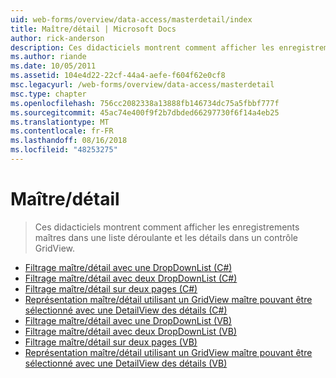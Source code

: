 ```yaml
---
uid: web-forms/overview/data-access/masterdetail/index
title: Maître/détail | Microsoft Docs
author: rick-anderson
description: Ces didacticiels montrent comment afficher les enregistrements maîtres dans une liste déroulante et les détails dans un contrôle GridView.
ms.author: riande
ms.date: 10/05/2011
ms.assetid: 104e4d22-22cf-44a4-aefe-f604f62e0cf8
msc.legacyurl: /web-forms/overview/data-access/masterdetail
msc.type: chapter
ms.openlocfilehash: 756cc2082338a13888fb146734dc75a5fbbf777f
ms.sourcegitcommit: 45ac74e400f9f2b7dbded66297730f6f14a4eb25
ms.translationtype: MT
ms.contentlocale: fr-FR
ms.lasthandoff: 08/16/2018
ms.locfileid: "48253275"
---
```

<a name="masterdetail"></a>Maître/détail
====================
> Ces didacticiels montrent comment afficher les enregistrements maîtres dans une liste déroulante et les détails dans un contrôle GridView.


- [Filtrage maître/détail avec une DropDownList (C#)](master-detail-filtering-with-a-dropdownlist-cs.md)
- [Filtrage maître/détail avec deux DropDownList (C#)](master-detail-filtering-with-two-dropdownlists-cs.md)
- [Filtrage maître/détail sur deux pages (C#)](master-detail-filtering-across-two-pages-cs.md)
- [Représentation maître/détail utilisant un GridView maître pouvant être sélectionné avec une DetailView des détails (C#)](master-detail-using-a-selectable-master-gridview-with-a-details-detailview-cs.md)
- [Filtrage maître/détail avec une DropDownList (VB)](master-detail-filtering-with-a-dropdownlist-vb.md)
- [Filtrage maître/détail avec deux DropDownList (VB)](master-detail-filtering-with-two-dropdownlists-vb.md)
- [Filtrage maître/détail sur deux pages (VB)](master-detail-filtering-across-two-pages-vb.md)
- [Représentation maître/détail utilisant un GridView maître pouvant être sélectionné avec une DetailView des détails (VB)](master-detail-using-a-selectable-master-gridview-with-a-details-detailview-vb.md)
